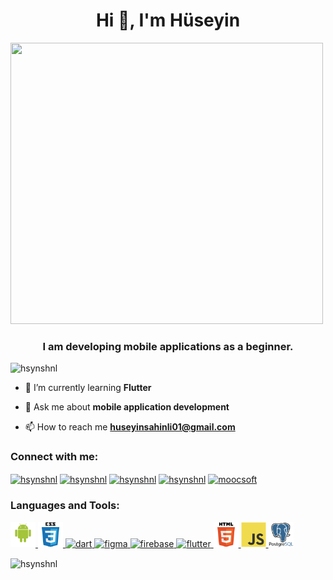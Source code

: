 <h1 align="center">Hi 👋, I'm Hüseyin</h1>

<img src='https://user-images.githubusercontent.com/43808862/180070436-6727c2ba-b52d-418d-a460-85f8d3db3673.gif' width=500 height=450>
<h3 align="center">I am developing mobile applications as a beginner.</h3>


<p align="left"> <img src="https://komarev.com/ghpvc/?username=hsynshnl&label=Profile%20views&color=0e75b6&style=flat" alt="hsynshnl" /> </p>

- 🌱 I’m currently learning **Flutter**

- 💬 Ask me about **mobile application development**

- 📫 How to reach me **huseyinsahinli01@gmail.com**

<h3 align="left">Connect with me:</h3>
<p align="left">
<a href="https://twitter.com/hsynshnl" target="blank"><img align="center" src="https://raw.githubusercontent.com/rahuldkjain/github-profile-readme-generator/master/src/images/icons/Social/twitter.svg" alt="hsynshnl" height="30" width="40" /></a>
<a href="https://linkedin.com/in/hsynshnl" target="blank"><img align="center" src="https://raw.githubusercontent.com/rahuldkjain/github-profile-readme-generator/master/src/images/icons/Social/linked-in-alt.svg" alt="hsynshnl" height="30" width="40" /></a>
<a href="https://fb.com/hsynshnl" target="blank"><img align="center" src="https://raw.githubusercontent.com/rahuldkjain/github-profile-readme-generator/master/src/images/icons/Social/facebook.svg" alt="hsynshnl" height="30" width="40" /></a>
<a href="https://instagram.com/hsynshnl" target="blank"><img align="center" src="https://raw.githubusercontent.com/rahuldkjain/github-profile-readme-generator/master/src/images/icons/Social/instagram.svg" alt="hsynshnl" height="30" width="40" /></a>
<a href="https://www.youtube.com/c/hsynshnl" target="blank"><img align="center" src="https://raw.githubusercontent.com/rahuldkjain/github-profile-readme-generator/master/src/images/icons/Social/youtube.svg" alt="moocsoft" height="30" width="40" /></a>
</p>

<h3 align="left">Languages and Tools:</h3>
<p align="left"> <a href="https://developer.android.com" target="_blank" rel="noreferrer"> <img src="https://raw.githubusercontent.com/devicons/devicon/master/icons/android/android-original-wordmark.svg" alt="android" width="40" height="40"/> </a> <a href="https://www.w3schools.com/css/" target="_blank" rel="noreferrer"> <img src="https://raw.githubusercontent.com/devicons/devicon/master/icons/css3/css3-original-wordmark.svg" alt="css3" width="40" height="40"/> </a> <a href="https://dart.dev" target="_blank" rel="noreferrer"> <img src="https://www.vectorlogo.zone/logos/dartlang/dartlang-icon.svg" alt="dart" width="40" height="40"/> </a> <a href="https://www.figma.com/" target="_blank" rel="noreferrer"> <img src="https://www.vectorlogo.zone/logos/figma/figma-icon.svg" alt="figma" width="40" height="40"/> </a> <a href="https://firebase.google.com/" target="_blank" rel="noreferrer"> <img src="https://www.vectorlogo.zone/logos/firebase/firebase-icon.svg" alt="firebase" width="40" height="40"/> </a> <a href="https://flutter.dev" target="_blank" rel="noreferrer"> <img src="https://www.vectorlogo.zone/logos/flutterio/flutterio-icon.svg" alt="flutter" width="40" height="40"/> </a> <a href="https://www.w3.org/html/" target="_blank" rel="noreferrer"> <img src="https://raw.githubusercontent.com/devicons/devicon/master/icons/html5/html5-original-wordmark.svg" alt="html5" width="40" height="40"/> </a> <a href="https://developer.mozilla.org/en-US/docs/Web/JavaScript" target="_blank" rel="noreferrer"> <img src="https://raw.githubusercontent.com/devicons/devicon/master/icons/javascript/javascript-original.svg" alt="javascript" width="40" height="40"/> </a> <a href="https://www.postgresql.org" target="_blank" rel="noreferrer"> <img src="https://raw.githubusercontent.com/devicons/devicon/master/icons/postgresql/postgresql-original-wordmark.svg" alt="postgresql" width="40" height="40"/> </a> </p>

<p><img align="center" src="https://github-readme-stats.vercel.app/api/top-langs?username=hsynshnl&show_icons=true&locale=en&layout=compact" alt="hsynshnl" /></p>
